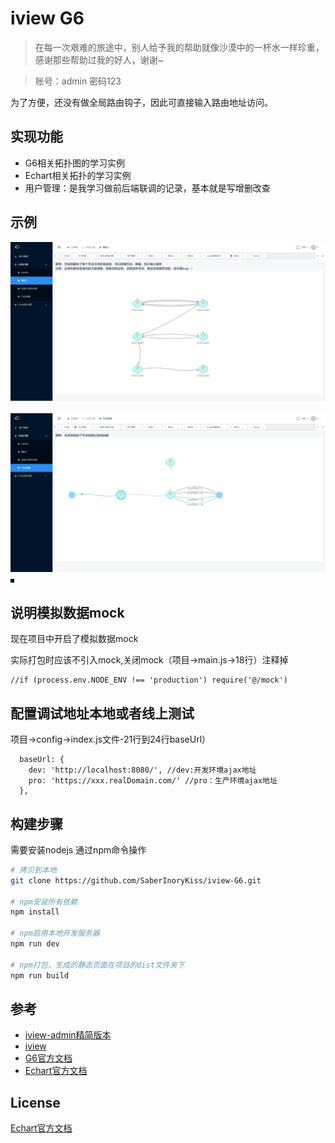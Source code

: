 <!--
 * @Author: 夏开尧
 * @Description: file content
 * @Date: 2019-03-03 20:07:32
 * @LastEditTime: 2019-11-18 11:03:41
 * @LastEditors: 夏开尧
 * @UpdateLogs: logs
 -->
# iview G6

>在每一次艰难的旅途中，别人给予我的帮助就像沙漠中的一杯水一样珍重，感谢那些帮助过我的好人，谢谢~

> 账号：admin 密码123

为了方便，还没有做全局路由钩子，因此可直接输入路由地址访问。
## 实现功能
- G6相关拓扑图的学习实例
- Echart相关拓扑的学习实例
- 用户管理：是我学习做前后端联调的记录，基本就是写增删改查

## 示例
![image](https://github.com/SaberInoryKiss/iview-G6/blob/master/src/assets/screenShots/1.png)
![image](https://github.com/SaberInoryKiss/iview-G6/blob/master/src/assets/screenShots/2.png)
![image](https://github.com/SaberInoryKiss/iview-G6/blob/master/src/assets/screenShots/3.png)
![image](https://github.com/SaberInoryKiss/iview-G6/blob/master/src/assets/screenShots/4.png)


## 说明模拟数据mock
现在项目中开启了模拟数据mock

实际打包时应该不引入mock,关闭mock（项目->main.js->18行）注释掉
```
//if (process.env.NODE_ENV !== 'production') require('@/mock')
```
 
## 配置调试地址本地或者线上测试
项目->config->index.js文件-21行到24行baseUrl）
```
  baseUrl: {
    dev: 'http://localhost:8080/', //dev:开发环境ajax地址
    pro: 'https://xxx.realDomain.com/' //pro：生产环境ajax地址
  },
 ```

## 构建步骤

需要安装nodejs 通过npm命令操作
``` bash
# 拷贝到本地
git clone https://github.com/SaberInoryKiss/iview-G6.git

# npm安装所有依赖
npm install  

# npm启用本地开发服务器
npm run dev  

# npm打包，生成的静态页面在项目的dist文件夹下
npm run build  
```

## 参考
- [iview-admin精简版本](https://github.com/hsj-xiaokang/iview-admin-simplify) 
- [iview](http://v1.iviewui.com/) 
- [G6官方文档](https://www.yuque.com/antv/g6/slulu0) 
- [Echart官方文档](https://www.echartsjs.com/zh/index.html) 

## License
[Echart官方文档](https://github.com/antvis/g6/blob/master/LICENSE) 